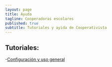 ```yaml
---
layout: page
title: Ayuda
tagline: Cooperadoras escolares
published: true
subtitle: Tutoriales y ayida de Cooperativista
---
```

##  Tutoriales:
-[Configuración y uso general](../tutorial)
